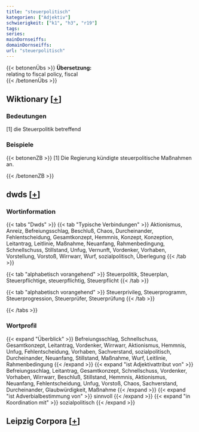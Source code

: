 ```yaml
---
title: "steuerpolitisch"
kategorien: ["Adjektiv"]
schwierigkeit: ["k1", "h3", "r19"]
tags:
series:
mainDornseiffs:
domainDornseiffs:
url: "steuerpolitisch"
---
```


{{< betonenÜbs >}}
**Übersetzung:**  
relating to fiscal policy, fiscal  
{{< /betonenÜbs >}}

## Wiktionary [[+](https://de.wiktionary.org/wiki/steuerpolitisch)]

### Bedeutungen
[1] die Steuerpolitik betreffend  

### Beispiele
{{< betonenZB >}}
[1] Die Regierung kündigte steuerpolitische Maßnahmen an.  

{{< /betonenZB >}}


## dwds [[+](https://www.dwds.de/wb/steuerpolitisch)]

### Wortinformation
{{< tabs "Dwds" >}}
{{< tab "Typische Verbindungen" >}}
Aktionismus, Anreiz, Befreiungsschlag, Beschluß, Chaos, Durcheinander, Fehlentscheidung, Gesamtkonzept, Hemmnis, Konzept, Konzeption, Leitantrag, Leitlinie, Maßnahme, Neuanfang, Rahmenbedingung, Schnellschuss, Stillstand, Unfug, Vernunft, Vordenker, Vorhaben, Vorstellung, Vorstoß, Wirrwarr, Wurf, sozialpolitisch, Überlegung
{{< /tab >}}

{{< tab "alphabetisch vorangehend" >}}
Steuerpolitik, Steuerplan, Steuerpflichtige, steuerpflichtig, Steuerpflicht
{{< /tab >}}

{{< tab "alphabetisch vorangehend" >}}
Steuerprivileg, Steuerprogramm, Steuerprogression, Steuerprüfer, Steuerprüfung
{{< /tab >}}

{{< /tabs >}}

### Wortprofil
{{< expand "Überblick" >}} Befreiungsschlag, Schnellschuss, Gesamtkonzept, Leitantrag, Vordenker, Wirrwarr, Aktionismus, Hemmnis, Unfug, Fehlentscheidung, Vorhaben, Sachverstand, sozialpolitisch, Durcheinander, Neuanfang, Stillstand, Maßnahme, Wurf, Leitlinie, Rahmenbedingung {{< /expand >}}
{{< expand "ist Adjektivattribut von" >}} Befreiungsschlag, Leitantrag, Gesamtkonzept, Schnellschuss, Vordenker, Vorhaben, Wirrwarr, Beschluß, Stillstand, Hemmnis, Aktionismus, Neuanfang, Fehlentscheidung, Unfug, Vorstoß, Chaos, Sachverstand, Durcheinander, Glaubwürdigkeit, Maßnahme {{< /expand >}}
{{< expand "ist Adverbialbestimmung von" >}} sinnvoll {{< /expand >}}
{{< expand "in Koordination mit" >}} sozialpolitisch {{< /expand >}}

## Leipzig Corpora [[+](https://corpora.uni-leipzig.de/en/res?word=steuerpolitisch&corpusId=deu_newscrawl-public_2018)]

